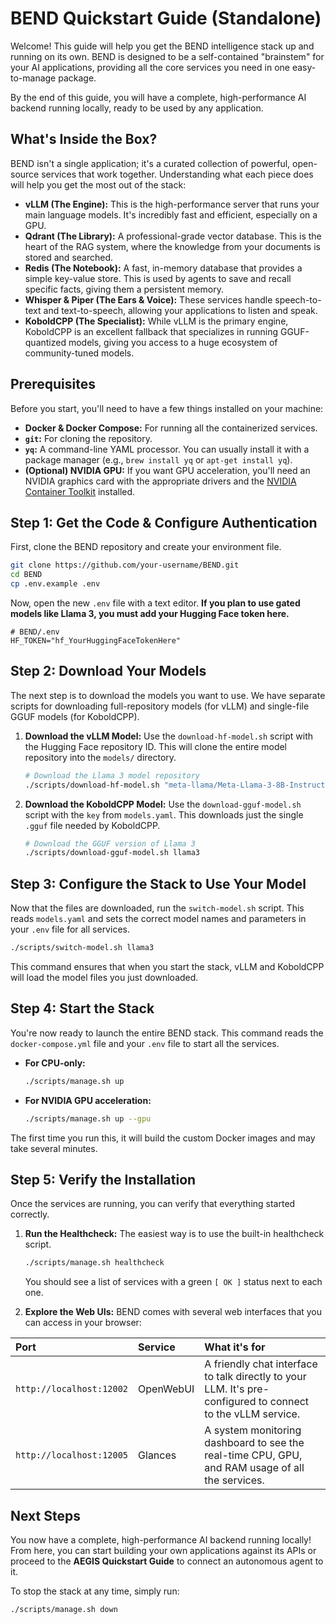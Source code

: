 # BEND Quickstart Guide (Standalone)

Welcome! This guide will help you get the BEND intelligence stack up and running on its own. BEND is designed to be a self-contained "brainstem" for your AI applications, providing all the core services you need in one easy-to-manage package.

By the end of this guide, you will have a complete, high-performance AI backend running locally, ready to be used by any application.

## What's Inside the Box?

BEND isn't a single application; it's a curated collection of powerful, open-source services that work together. Understanding what each piece does will help you get the most out of the stack:

-   **vLLM (The Engine):** This is the high-performance server that runs your main language models. It's incredibly fast and efficient, especially on a GPU.
-   **Qdrant (The Library):** A professional-grade vector database. This is the heart of the RAG system, where the knowledge from your documents is stored and searched.
-   **Redis (The Notebook):** A fast, in-memory database that provides a simple key-value store. This is used by agents to save and recall specific facts, giving them a persistent memory.
-   **Whisper & Piper (The Ears & Voice):** These services handle speech-to-text and text-to-speech, allowing your applications to listen and speak.
-   **KoboldCPP (The Specialist):** While vLLM is the primary engine, KoboldCPP is an excellent fallback that specializes in running GGUF-quantized models, giving you access to a huge ecosystem of community-tuned models.

## Prerequisites

Before you start, you'll need to have a few things installed on your machine:

-   **Docker & Docker Compose:** For running all the containerized services.
-   **`git`:** For cloning the repository.
-   **`yq`:** A command-line YAML processor. You can usually install it with a package manager (e.g., `brew install yq` or `apt-get install yq`).
-   **(Optional) NVIDIA GPU:** If you want GPU acceleration, you'll need an NVIDIA graphics card with the appropriate drivers and the [NVIDIA Container Toolkit](https://docs.nvidia.com/datacenter/cloud-native/container-toolkit/latest/install-guide.html) installed.

## Step 1: Get the Code & Configure Authentication

First, clone the BEND repository and create your environment file.

```bash
git clone https://github.com/your-username/BEND.git
cd BEND
cp .env.example .env
```
Now, open the new `.env` file with a text editor. **If you plan to use gated models like Llama 3, you must add your Hugging Face token here.**
```dotenv
# BEND/.env
HF_TOKEN="hf_YourHuggingFaceTokenHere"
```

## Step 2: Download Your Models

The next step is to download the models you want to use. We have separate scripts for downloading full-repository models (for vLLM) and single-file GGUF models (for KoboldCPP).

1.  **Download the vLLM Model:**
    Use the `download-hf-model.sh` script with the Hugging Face repository ID. This will clone the entire model repository into the `models/` directory.
    ```bash
    # Download the Llama 3 model repository
    ./scripts/download-hf-model.sh "meta-llama/Meta-Llama-3-8B-Instruct"
    ```

2.  **Download the KoboldCPP Model:**
    Use the `download-gguf-model.sh` script with the `key` from `models.yaml`. This downloads just the single `.gguf` file needed by KoboldCPP.
    ```bash
    # Download the GGUF version of Llama 3
    ./scripts/download-gguf-model.sh llama3
    ```

## Step 3: Configure the Stack to Use Your Model

Now that the files are downloaded, run the `switch-model.sh` script. This reads `models.yaml` and sets the correct model names and parameters in your `.env` file for all services.

```bash
./scripts/switch-model.sh llama3
```
This command ensures that when you start the stack, vLLM and KoboldCPP will load the model files you just downloaded.

## Step 4: Start the Stack

You're now ready to launch the entire BEND stack. This command reads the `docker-compose.yml` file and your `.env` file to start all the services.

-   **For CPU-only:**
    ```bash
    ./scripts/manage.sh up
    ```
-   **For NVIDIA GPU acceleration:**
    ```bash
    ./scripts/manage.sh up --gpu
    ```

The first time you run this, it will build the custom Docker images and may take several minutes.

## Step 5: Verify the Installation

Once the services are running, you can verify that everything started correctly.

1.  **Run the Healthcheck:**
    The easiest way is to use the built-in healthcheck script.
    ```bash
    ./scripts/manage.sh healthcheck
    ```
    You should see a list of services with a green `[ OK ]` status next to each one.

2.  **Explore the Web UIs:**
    BEND comes with several web interfaces that you can access in your browser:

| Port | Service | What it's for |
| :--- | :--- | :--- |
| `http://localhost:12002` | OpenWebUI | A friendly chat interface to talk directly to your LLM. It's pre-configured to connect to the vLLM service. |
| `http://localhost:12005` | Glances | A system monitoring dashboard to see the real-time CPU, GPU, and RAM usage of all the services. |

## Next Steps

You now have a complete, high-performance AI backend running locally! From here, you can start building your own applications against its APIs or proceed to the **AEGIS Quickstart Guide** to connect an autonomous agent to it.

To stop the stack at any time, simply run:
```bash
./scripts/manage.sh down
```
